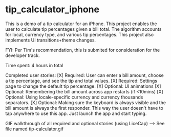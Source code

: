 # tip_calculator_iphone
This is a demo of a tip calculator for an iPhone. This project enables the user to calculate tip percentages given a bill total. The algorithm accounts for local, currency type, and various tip percentages. This project also implements UI transitions+theme changes. 

FYI: Per Tim's recommendation, this is submited for consideration for the developer track. 

Time spent: 4 hours in total

Completed user stories:
[X] Required: User can enter a bill amount, choose a tip percentage, and see the tip and total values.
[X] Required: Settings page to change the default tip percentage.
[X] Optional: UI animations
[X] Optional: Remembering the bill amount across app restarts (if <10mins)
[X] Optional: Using locale-specific currency and currency thousands separators.
[X] Optional: Making sure the keyboard is always visible and the bill amount is always the first responder. This way the user doesn't have to tap anywhere to use this app. Just launch the app and start typing.

GIF walkthrough of all required and optional stories (using LiceCap) --> See file named tip-calculator.gif
